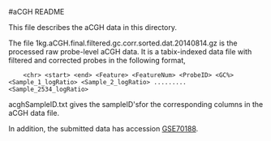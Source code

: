 #aCGH README

This file describes the aCGH data in this directory.

The file 1kg.aCGH.final.filtered.gc.corr.sorted.dat.20140814.gz is the processed raw probe-level aCGH data. It is a tabix-indexed data file with filtered and corrected probes in the following format,

        <chr> <start> <end> <Feature> <FeatureNum> <ProbeID> <GC%><Sample_1_logRatio> <Sample_2_logRatio> .........<Sample_2534_logRatio>
 
acghSampleID.txt gives the sampleID'sfor the corresponding columns in the aCGH data file.

In addition, the submitted data has accession [GSE70188](http://www.ncbi.nlm.nih.gov/bioproject/?term=GSE70188).

